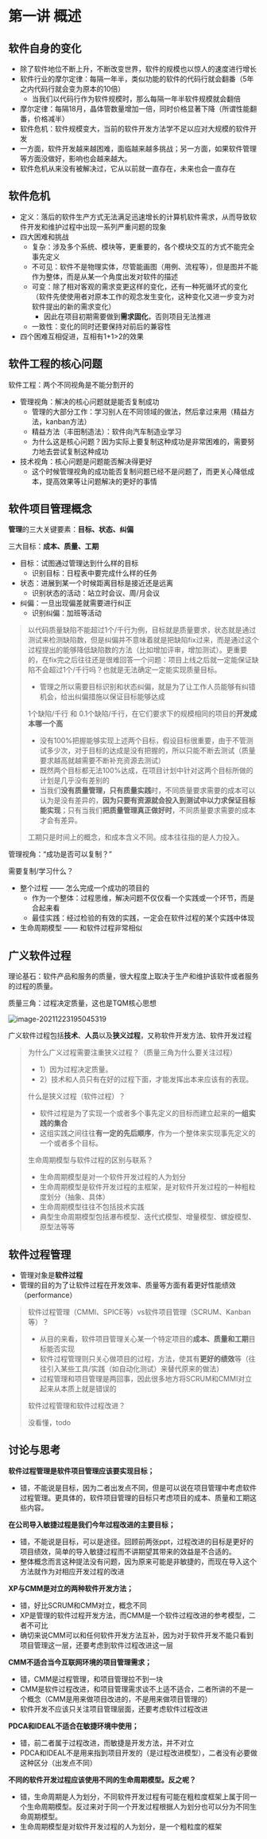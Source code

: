 # 第一讲 概述

## 软件自身的变化

* 除了软件地位不断上升，不断改变世界，软件的规模也以惊人的速度进行增长
* 软件行业的摩尔定律：每隔一年半，类似功能的软件的代码行就会翻番（5年之内代码行就会变为原本的10倍）
  * 当我们以代码行作为软件规模时，那么每隔一年半软件规模就会翻倍
* 摩尔定律：每隔18月，晶体管数量增加一倍，同时价格显著下降（所谓性能翻番，价格减半）
* 软件危机：软件规模变大，当前的软件开发方法学不足以应对大规模的软件开发
* 一方面，软件开发越来越困难，面临越来越多挑战；另一方面，如果软件管理等方面没做好，影响也会越来越大。
* 软件危机从来没有被解决过，它从以前就一直存在，未来也会一直存在

## 软件危机

* 定义：落后的软件生产方式无法满足迅速增长的计算机软件需求，从而导致软件开发和维护过程中出现一系列严重问题的现象
* 四大困难和挑战
  * 复杂：涉及多个系统、模块等，更重要的，各个模块交互的方式不能完全事先定义
  * 不可见：软件不是物理实体，尽管能画图（用例、流程等），但是图并不能作为整体，而是从某一个角度出发对软件的描述
  * 可变：除了相对客观的需求变更这样的变化，还有一种死循环式的变化（软件先使使用者对原本工作的观念发生变化，这种变化又进一步变为对软件提出的新的需求变化）
    * 因此在项目初期需要做到**需求固化**，否则项目无法推进
  * 一致性：变化的同时还要保持对前后的兼容性
* 四个困难互相促进，互相有1+1>2的效果

## 软件工程的核心问题

软件工程：两个不同视角是不能分割开的

* 管理视角：解决的核心问题就是能否复制成功
  * 管理的大部分工作：学习别人在不同领域的做法，然后拿过来用（精益方法，kanban方法）
  * 精益方法（丰田制造法）：软件向汽车制造业学习
  * 为什么这是核心问题？因为实际上要复制这种成功是非常困难的，需要努力地去尝试复制这种成功
* 技术视角：核心问题是问题能否解决得更好
  * 这个时候管理视角的成功能否复制问题已经不是问题了，而更关心降低成本，提高效果等让问题解决的更好的事情

## 软件项目管理概念

**管理**的三大关键要素：**目标、状态、纠偏**

三大目标：**成本、质量、工期**

* 目标：试图通过管理达到什么样的目标
  * 识别目标：日程表中要完成什么样的任务
* 状态：进展到某一个时候距离目标是接近还是远离
  * 识别状态的活动：站立时会议、周/月会议
* 纠偏：一旦出现偏差就需要进行纠正
  * 识别纠偏：加班等活动

> 以代码质量缺陷不能超过1个/千行为例，目标就是质量要求，状态就是通过测试来检测缺陷数，但是纠偏并不意味着就是把缺陷fix过来，而是通过这个过程提出的能够降低缺陷数的方法（比如增加评审，增加测试）。更重要的，在fix完之后往往还是很难回答一个问题：项目上线之后就一定能保证缺陷不会超过1个/千行吗？也就是无法确定一定能实现质量目标。
>
> * 管理之所以需要目标识别和状态纠偏，就是为了让工作人员能够有纠错机会，给出纠偏措施以保证目标能够达成
>
> 1个缺陷/千行 和 0.1个缺陷/千行，在它们要求下的规模相同的项目的**开发成本哪一个高**
>
> * 没有100%把握能够实现上述两个目标，假设目标很重要，由于不管测试多少次，对于目标的达成是没有把握的，所以只能不断去测试（质量要求越高就越需要不断补充资源去测试）
> * 既然两个目标都无法100%达成，在项目计划中针对这两个目标所做的计划是几乎没有差别的
> * 当我们**没有质量管理，只有质量实践**时，不同质量要求需要的成本可以认为是没有差异的，**因为只要有资源就会投入到测试中以力求保证目标能实现**；只有当我们**把质量管理真正做好时**，不同质量要求需要的成本才会有差异。
>
> 工期只是时间上的概念，和成本含义不同。成本往往指的是人力投入。

管理视角：“成功是否可以复制？”

需要复制/学习什么？

* 整个过程 —— 怎么完成一个成功的项目的
  * 作为一个整体：过程思维，解决问题不仅仅看一个实践或一个环节，而是合起来看
  * 最佳实践：经过检验的有效的实践，一定会在软件过程的某个实践中体现
* 生命周期模型 —— 和软件过程非常相似

## 广义软件过程

理论基石：软件产品和服务的质量，很大程度上取决于生产和维护该软件或者服务的过程的质量。

质量三角：过程决定质量，这也是TQM核心思想

![image-20211223195045319](https://cyzblog.oss-cn-beijing.aliyuncs.com/macimg/image-20211223195045319.png)

广义软件过程包括**技术**、**人员**以及**狭义过程**，又称软件开发方法、软件开发过程

> 为什么广义过程需要注重狭义过程？（质量三角为什么要关注过程）
>
> - 1）因为过程决定质量。
> - 2）技术和人员只有在好的过程下面，才能发挥出本来应该有的表现。
>
> 什么是狭义过程（软件过程）？
>
> * 软件过程是为了实现一个或者多个事先定义的目标而建立起来的**一组实践的集合**
> * 这组实践之间往往**有一定的先后顺序**，作为一个整体来实现事先定义的一个或者多个目标。 
>
> 生命周期模型与软件过程的区别与联系？
>
> * 生命周期模型是对一个软件开发过程的人为划分
> * 生命周期模型是软件开发过程的主框架，是对软件开发过程的一种粗粒度划分（抽象、具体）
> * 生命周期模型往往不包括技术实践
> * 典型生命周期模型包括瀑布模型、迭代式模型、增量模型、螺旋模型、原型法等等

## 软件过程管理

* 管理对象是**软件过程**
* 管理的目的为了让软件过程在开发效率、质量等方面有着更好性能绩效（performance）

> 软件过程管理（CMMI、SPICE等）vs软件项目管理（SCRUM、Kanban等）？
>
> * 从目的来看，软件项目管理关心某一个特定项目的**成本、质量和工期**目标能否实现
> * 软件过程管理则只关心做项目的过程，方法，使其有**更好的绩效**等（往往引入某些工具/实践（如自动化测试）来替代原来的做法）
> * 过程管理和项目管理是两回事，因此很多地方将SCRUM和CMMI对立起来从本质上就是错误的
>
> 软件过程管理和软件过程改进？
>
> 没看懂，todo

## 讨论与思考

**软件过程管理是软件项目管理应该要实现目标；**

* 错，不能说是目标，因为二者出发点不同，但是可以说在项目管理中考虑软件过程管理。更具体的，软件项目管理的目标只考虑项目的成本、质量和工期这些内容。

**在公司导入敏捷过程是我们今年过程改进的主要目标；**

* 错，不能说是目标，可以是途径。回顾前两张ppt，过程改进的目标是更好的项目绩效，简单的导入敏捷过程而不讲期望其带来的效益是不合适的。
* 整体概念而言这种提法没有问题，因为原来可能是非敏捷的，而现在导入这个方法就作为对相应开发过程的改进

**XP与CMM是对立的两种软件开发方法；**

* 错，好比SCRUM和CMM对立，概念不同
* XP是管理的软件过程开发方法，而CMM是一个软件过程改进的参考模型，二者不可比
* 确切来说CMM可以和任何软件开发方法互补，因为对于软件开发不能只看到项目管理这一层，还要考虑到软件过程改进这一层

**CMM不适合当今互联网环境的项目管理需求；**

* 错，CMM是过程管理，和项目管理拉不到一块
* CMM是软件过程改进，和项目管理需求谈不上适不适合，二者所讲的不是一个概念（CMM是用来做项目改进的，不是用来做项目管理的）
* 软件开发不应该只关注项目管理层面，还要考虑软件过程改进

**PDCA和IDEAL不适合在敏捷环境中使用；**

* 错，前二者属于过程改进，而敏捷是开发方法，并不对立
* PDCA和IDEAL不是用来指到项目开发的（是过程改进模型），二者没有必要做这种区分（出发点不同）

**不同的软件开发过程应该使用不同的生命周期模型。反之呢？**

* 错，生命周期是人为划分，不同软件开发过程有可能在粗粒度框架上属于同一个生命周期模型。反过来对于同一个开发过程根据人为划分也可以分为不同生命周期模型。
* 生命周期模型是对软件开发过程的人为划分，是一个粗粒度的框架
